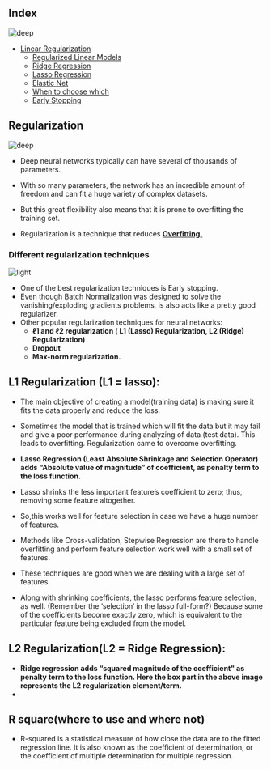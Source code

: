 ## Index
![deep](https://user-images.githubusercontent.com/12748752/141667909-22520af3-61cf-4cbc-a8f5-f99947c9b10d.png)
* [Linear Regularization](https://github.com/iAmKankan/Regularization/blob/master/linear_regularization.md)
  * [Regularized Linear Models](https://github.com/iAmKankan/Regularization/blob/master/linear_regularization.md#regularized-linear-models)
  * [Ridge Regression](https://github.com/iAmKankan/Regularization/blob/master/linear_regularization.md#ridge-regression)
  * [Lasso Regression](https://github.com/iAmKankan/Regularization/blob/master/linear_regularization.md#lasso-regression)
  * [Elastic Net](https://github.com/iAmKankan/Regularization/blob/master/linear_regularization.md#elastic-net)
  * [When to choose which](https://github.com/iAmKankan/Regularization/blob/master/linear_regularization.md#when-to-choose-which)
  * [Early Stopping](https://github.com/iAmKankan/Regularization/blob/master/linear_regularization.md#early-stopping)

## Regularization
![deep](https://user-images.githubusercontent.com/12748752/141667909-22520af3-61cf-4cbc-a8f5-f99947c9b10d.png)
* Deep neural networks typically can have several of thousands of parameters. 
* With so many parameters, the network has an incredible amount of freedom and can fit a huge variety of complex datasets. 
* But this great flexibility also means that it is prone to overfitting the training set.

* Regularization is a technique that reduces [**Overfitting.**](https://github.com/iAmKankan/MachineLearning_With_Python#overfitting-and-underfitting)

### Different regularization techniques
![light](https://user-images.githubusercontent.com/12748752/141667908-4ec63aed-5cd0-4b35-9a45-3d52fba893b8.png)

* One of the best regularization techniques is Early stopping. 
* Even though Batch Normalization was designed to solve the vanishing/exploding gradients problems, is also acts like a pretty good regularizer.
* Other popular regularization techniques for neural networks:
  * **ℓ1 and ℓ2 regularization ( L1 (Lasso) Regularization, L2 (Ridge) Regularization)**
  * **Dropout** 
  * **Max-norm regularization.**


## L1 Regularization (L1 = lasso):
 
 * The main objective of creating a model(training data) is making sure it fits the data properly and reduce the loss.
 * Sometimes the model that is trained which will fit the data but it may fail and give a poor performance during analyzing of data (test data). This leads to overfitting. Regularization came to overcome overfitting.
 
 
  * **Lasso Regression (Least Absolute Shrinkage and Selection Operator) adds “Absolute value of magnitude” of coefficient, as penalty term to the loss function.**
 * Lasso shrinks the less important feature’s coefficient to zero; thus, removing some feature altogether. 
 * So,this works well for feature selection in case we have a huge number of features.
 
 * Methods like Cross-validation, Stepwise Regression are there to handle overfitting and perform feature selection work well with a small set of features. 
 * These techniques are good when we are dealing with a large set of features.
* Along with shrinking coefficients, the lasso performs feature selection, as well. (Remember the ‘selection‘ in the lasso full-form?) Because some of the coefficients become exactly zero, which is equivalent to the particular feature being excluded from the model.


## L2 Regularization(L2 = Ridge Regression):

* **Ridge regression adds “squared magnitude of the coefficient" as penalty term to the loss function. Here the box part in the above image represents the L2 regularization element/term.**
* 


## R square(where to use and where not)
* R-squared is a statistical measure of how close the data are to the fitted regression line. It is also known as the coefficient of determination, or the coefficient of multiple determination for multiple regression.



